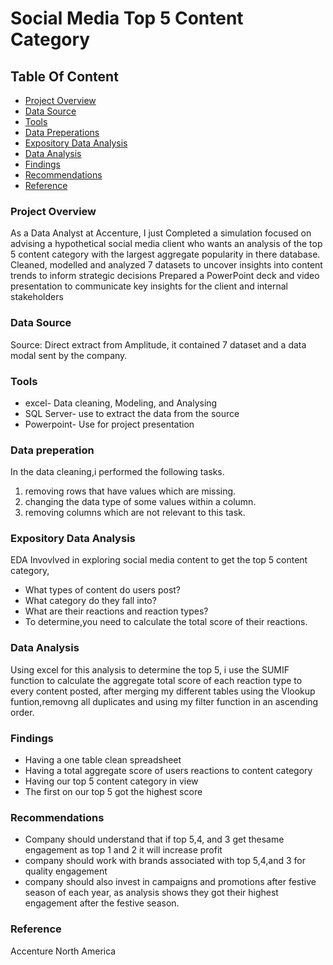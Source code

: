 # Social Media Top 5 Content Category
## Table Of Content
- [Project Overview](#project-overview)
- [Data Source](#data-source)
- [Tools](#tools)
- [Data Preperations](#data-preperation)
- [Expository Data Analysis](#expository-data-analysis)
- [Data Analysis](#data-analysis)
- [Findings](#findings)
- [Recommendations](#recommendations)
- [Reference](#reference)
  
### Project Overview
As a Data Analyst at Accenture, I just Completed a simulation focused on advising a hypothetical social media client who wants an analysis of the top 5 content category with the largest aggregate popularity in there database.
Cleaned, modelled and analyzed 7 datasets to uncover insights into content trends to inform strategic decisions
Prepared a PowerPoint deck and video presentation to communicate key insights for the client and internal stakeholders
### Data Source
Source: Direct extract from Amplitude, it contained 7 dataset and a data modal sent by the company.
### Tools
- excel- Data cleaning, Modeling, and Analysing
- SQL Server- use to extract the data from the source
- Powerpoint- Use for project presentation
### Data preperation
In the data cleaning,i performed the following tasks.
1. removing rows that have values which are missing.
2. changing the data type of some values within a column.
3. removing columns which are not relevant to this task.
### Expository Data Analysis 
EDA Invovlved  in exploring social media content to get the top 5 content category,
   - What types of content do users post?
   - What category do they fall into?
   - What are their reactions and reaction types?
   - To determine,you need to calculate the total score of their reactions.
    
 ### Data Analysis
 Using excel for this analysis to determine the top 5, i use the SUMIF function to calculate the aggregate total score of each reaction type to every content posted, after merging my different tables using the Vlookup funtion,removng all duplicates and using my filter function in an ascending order.
 ### Findings
 - Having a one table clean spreadsheet
 - Having a total aggregate score of users reactions to content category
 - Having our top 5 content category in view
 - The first on our top 5 got the highest score
 ### Recommendations
 - Company should understand that if top 5,4, and 3 get  thesame engagement as top 1 and 2 it will increase profit
 - company should work with brands associated with top 5,4,and 3 for quality engagement
 - company should also invest in campaigns and promotions after festive season of each year, as analysis shows they got their highest engagement after the festive season. 
### Reference
Accenture North America

